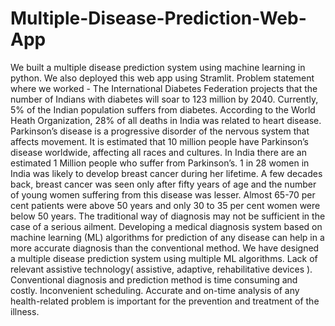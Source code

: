 # Multiple-Disease-Prediction-Web-App
 We built a multiple disease prediction system using machine learning in python. We also deployed this web app using Stramlit.
Problem statement where we worked - 
The International Diabetes Federation projects that the number of Indians with diabetes will soar to 123 million by 2040.  Currently, 5% of the Indian population suffers from diabetes.
According to the World Heath Organization, 28% of all deaths in India was related to heart disease.
Parkinson’s disease is a progressive disorder of the nervous system that affects movement. It is estimated that 10 million people have Parkinson’s disease worldwide, affecting all races and cultures. In India there are an estimated 1 Million people who suffer from Parkinson’s.
1 in 28 women in India was likely to develop breast cancer during her lifetime. A few decades back, breast cancer was seen only after fifty years of age and the number of young women suffering from this disease was lesser. Almost 65-70 per cent patients were above 50 years and only 30 to 35 per cent women were below 50 years.
The traditional way of diagnosis may not be sufficient in the case of a serious ailment. Developing a medical diagnosis system based on machine learning (ML) algorithms for prediction of any disease can help in a more accurate diagnosis than the conventional method. We have designed a multiple disease prediction system using multiple ML algorithms.
Lack of relevant assistive technology( assistive, adaptive, rehabilitative devices ).
Conventional diagnosis and prediction method is time consuming and costly.
Inconvenient scheduling.
Accurate and on-time analysis of any health-related problem is important for the prevention and treatment of the illness.





